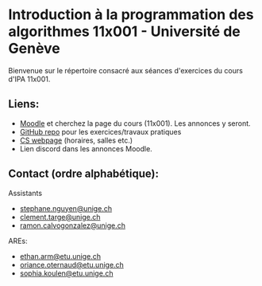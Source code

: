 # Introduction à la programmation des algorithmes 11x001 - Université de Genève

Bienvenue sur le répertoire consacré aux séances d'exercices du cours d'IPA 11x001.

## Liens:
- [Moodle](https://moodle.unige.ch/) et cherchez la page du cours (11x001). Les annonces y seront.
- [GitHub repo](https://github.com/Zenchiyu/11x001_tp) pour les exercices/travaux pratiques
- [CS webpage](https://www.unige.ch/dinfo/formations/bachelor) (horaires, salles etc.)
- Lien discord dans les annonces Moodle.

## Contact (ordre alphabétique):

Assistants
- stephane.nguyen@unige.ch
- clement.targe@unige.ch
- ramon.calvogonzalez@unige.ch

AREs:
- ethan.arm@etu.unige.ch
- oriance.oternaud@etu.unige.ch
- sophia.koulen@etu.unige.ch


